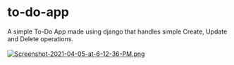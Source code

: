 # to-do-app
A simple To-Do App made using django that handles simple Create, Update and Delete operations.
<br>
<br>
[![Screenshot-2021-04-05-at-6-12-36-PM.png](https://i.postimg.cc/DfxfsmW5/Screenshot-2021-04-05-at-6-12-36-PM.png)](https://postimg.cc/Hj7C1Y97)

